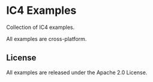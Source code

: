 # IC4 Examples

Collection of IC4 examples.

All examples are cross-platform.

## License

All examples are released under the Apache 2.0 License.
